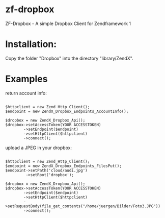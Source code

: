 zf-dropbox
==========

ZF-Dropbox - A simple Dropbox Client for Zendframework 1




Installation:
=============

Copy the folder "Dropbox" into the  directory "library/ZendX". 




Examples
========

return account info:
<pre><code>
$httpclient = new Zend_Http_Client();
$endpoint = new ZendX_Dropbox_Endpoints_AccountInfo();

$dropbox = new ZendX_Dropbox_Api();
$dropbox->setAccessToken(YOUR ACCESSTOKEN)
		->setEndpoint($endpoint)
		->setHttpClient($httpclient)
		->connect();
</code></pre>		
		
		

upload a JPEG in your dropbox:

<pre><code>
$httpclient = new Zend_Http_Client();
$endpoint = new ZendX_Dropbox_Endpoints_FilesPut();
$endpoint->setPath('cloud/audi.jpg')
		 ->setRoot('dropbox');
		
$dropbox = new ZendX_Dropbox_Api();
$dropbox->setAccessToken(YOUR ACCESSTOKEN)
		->setEndpoint($endpoint)
		->setHttpClient($httpclient)
		->setRequestBody(file_get_contents("/home/juergen/Bilder/Foto3.JPG"))
		->connect();
</code></pre>

